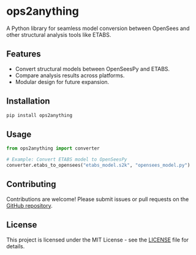# ops2anything

A Python library for seamless model conversion between OpenSees and other structural analysis tools like ETABS.

## Features
- Convert structural models between OpenSeesPy and ETABS.
- Compare analysis results across platforms.
- Modular design for future expansion.

## Installation
```bash
pip install ops2anything
```

## Usage
```python
from ops2anything import converter

# Example: Convert ETABS model to OpenSeesPy
converter.etabs_to_opensees("etabs_model.s2k", "opensees_model.py")
```

## Contributing
Contributions are welcome! Please submit issues or pull requests on the [GitHub repository](https://github.com/yourusername/ops2anything).

## License
This project is licensed under the MIT License - see the [LICENSE](LICENSE) file for details.
